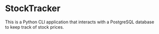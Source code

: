 # StockTracker
This is a Python CLI application that interacts with a PostgreSQL database to keep track of stock prices. 
